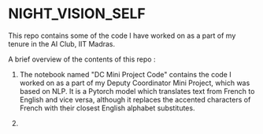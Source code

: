 # NIGHT_VISION_SELF
This repo contains some of the code I have worked on as a part of my tenure in the AI Club, IIT Madras.

A brief overview of the contents of this repo :
1) The notebook named "DC Mini Project Code" contains the code I worked on as a part of my Deputy Coordinator Mini Project, which was based on NLP. It is a Pytorch model which translates text from French to English and vice versa, although it replaces the accented characters of French with their closest English alphabet substitutes.

2)  
